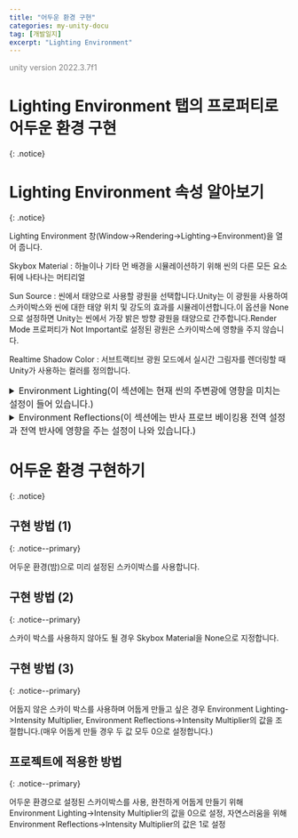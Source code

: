 ```yaml
---
title: "어두운 환경 구현"
categories: my-unity-docu
tag: [개발일지]
excerpt: "Lighting Environment"
---
```





<span style="color:gray">unity version 2022.3.7f1</span>




# Lighting Environment 탭의 프로퍼티로 어두운 환경 구현
{: .notice}




# Lighting Environment 속성 알아보기
{: .notice}

Lighting Environment 창(<span class="color-control">Window</span>-><span class="color-control">Rendering</span>-><span class="color-control">Lighting</span>-><span class="color-control">Environment</span>)을 열어 줍니다.

<span class="li-1">Skybox Material : 하늘이나 기타 먼 배경을 시뮬레이션하기 위해 씬의 다른 모든 요소 뒤에 나타나는 머티리얼</span>

<span class="li-1">Sun Source : 씬에서 태양으로 사용할 광원을 선택합니다.Unity는 이 광원을 사용하여 스카이박스와 씬에 대한 태양 위치 및 강도의 효과를 시뮬레이션합니다.이 옵션을 None으로 설정하면 Unity는 씬에서 가장 밝은 방향 광원을 태양으로 간주합니다.Render Mode 프로퍼티가 Not Important로 설정된 광원은 스카이박스에 영향을 주지 않습니다.</span>

<span class="li-1">Realtime Shadow Color : 서브트랙티브 광원 모드에서 실시간 그림자를 렌더링할 때 Unity가 사용하는 컬러를 정의합니다.</span>

<details>
<summary style="font-size: 16px;">Environment Lighting<span class="color-comment">(이 섹션에는 현재 씬의 주변광에 영향을 미치는 설정이 들어 있습니다.)</span></summary>
<div markdown="1">

<span class="li-1">Source : 씬의 주변광에 대한 소스 컬러를 정의할 때 사용합니다.</span>

<span class="li-2">Skybox : Skybox Material 에 설정된 스카이박스의 컬러를 사용하여 다른 각도에서 나오는 주변광을 판단합니다. 이를 통해 Gradient 보다 더 정밀한 효과를 구현할 수 있습니다.</span>

<span class="li-2">Gradient : 	하늘, 지평선, 지면의 주변광에 사용할 컬러를 각각 다르게 설정하고 서로 부드럽게 블렌딩합니다.</span>

<span class="li-2">Color : 모든 주변광에 플랫 컬러를 사용합니다.</span>

<span class="li-1">Intensity Multiplier : 씬의 주변광 밝기를 설정하는 데 사용합니다.(이 프로퍼티는 Source 가 Skybox 으로 설정된 경우에만 표시됩니다. Gradient나 Color로 설정한 경우 컬러를 지정하는 프로퍼티가 표시됩니다.)</span>

</div>
</details>

<details>
<summary style="font-size: 16px;">Environment Reflections<span class="color-comment">(이 섹션에는 반사 프로브 베이킹용 전역 설정과 전역 반사에 영향을 주는 설정이 나와 있습니다.)</span></summary>
<div markdown="1">

<span class="li-1">Source : 반사 효과에 스카이박스를 사용할지, 아니면 원하는 큐브맵을 사용할지 지정합니다.</span>

<span class="li-2">Skybox : 스카이박스를 반사 소스로 사용하려는 경우 선택합니다.</span>

<span class="li-2">Custom : 반사에 큐브맵 에셋 또는 큐브 타입의 렌더 텍스처를 사용하려는 경우 선택합니다.</span>

<span class="li-1">Resolution : 반사 목적으로 스카이박스의 해상도를 설정하려는 경우 선택합니다. 이 프로퍼티는 Source 가 Skybox 로 설정된 경우에만 표시됩니다.</span>

<span class="li-1">Cubemap : 반사 목적으로 사용할 큐브맵을 지정합니다. 이 프로퍼티는 Source 가 Custom 으로 설정된 경우에만 표시됩니다.</span>

<span class="li-1">Compression : 반사 텍스처의 압축 여부를 설정합니다.</span>

<span class="li-2">Auto : 압축 포맷이 적합하면 반사 텍스처를 압축합니다.</span>

<span class="li-2">Uncompressed : 반사 텍스처를 압축하지 않고 메모리에 저장합니다.</span>

<span class="li-2">Compressed : 텍스처를 압축합니다.</span>

<span class="li-1">Intensity Multiplier : 반사 소스가 반사 오브젝트에 표시되는 각도입니다.</span>

<span class="li-1">Bounces : 한 오브젝트의 반사가 다른 오브젝트에 의해 반사될 때 반사 바운스가 일어납니다. 이 프로퍼티를 사용하여 반사 프로브가 오브젝트 간에 오고가는 반사를 평가하는 횟수를 설정할 수 있습니다. 값을 1로 설정하면 Unity는 처음 반사(Reflection Source 프로퍼티에 지정된 스카이박스 또는 큐브맵)만 고려합니다.</span>

</div>
</details>




# 어두운 환경 구현하기
{: .notice}




## 구현 방법 (1)
{: .notice--primary}

어두운 환경(밤)으로 미리 설정된 스카이박스를 사용합니다.




## 구현 방법 (2)
{: .notice--primary}

스카이 박스를 사용하지 않아도 될 경우 Skybox Material을 None으로 지정합니다.




## 구현 방법 (3)
{: .notice--primary}

어둡지 않은 스카이 박스를 사용하며 어둡게 만들고 싶은 경우 Environment Lighting->Intensity Multiplier, Environment Reflections->Intensity Multiplier의 값을 조절합니다.(매우 어둡게 만들 경우 두 값 모두 0으로 설정합니다.)




## 프로젝트에 적용한 방법
{: .notice--primary}

어두운 환경으로 설정된 스카이박스를 사용, 완전하게 어둡게 만들기 위해 Environment Lighting->Intensity Multiplier의 값을 0으로 설정, 자연스러움을 위해 Environment Reflections->Intensity Multiplier의 값은 1로 설정